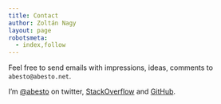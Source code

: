 ```yaml
---
title: Contact
author: Zoltán Nagy
layout: page
robotsmeta:
  - index,follow
---
```


Feel free to send emails with impressions, ideas, comments to `abesto@abesto.net`.

I’m [@abesto][1] on twitter, [StackOverflow][3] and [GitHub][4].

 [1]: http://twitter.com/abesto
 [3]: http://stackoverflow.com/users/583780/abesto
 [4]: https://github.com/abesto